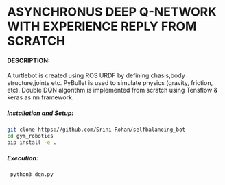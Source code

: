 # ASYNCHRONUS DEEP Q-NETWORK WITH EXPERIENCE REPLY FROM SCRATCH
#### DESCRIPTION:
  A turtlebot is created using ROS URDF by defining chasis,body structure,joints etc. PyBullet is used to simulate physics (gravity, friction, etc). Double DQN algorithm is implemented from scratch using Tensflow & keras as nn framework.

##### Installation and Setup:
```bash
git clone https://github.com/Srini-Rohan/selfbalancing_bot
cd gym_robotics
pip install -e .
```
##### Execution:
```bash
 python3 dqn.py
```
